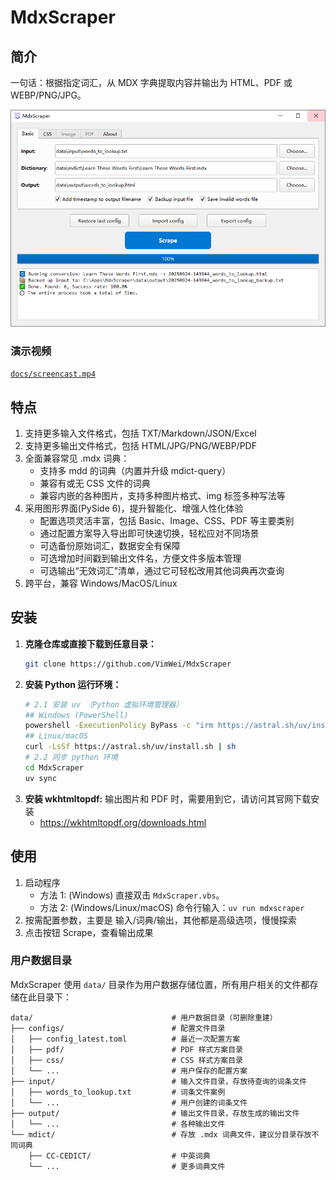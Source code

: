 # MdxScraper

## 简介

一句话：根据指定词汇，从 MDX 字典提取内容并输出为 HTML、PDF 或 WEBP/PNG/JPG。

![截图](docs/screenshot.png)

### 演示视频

[`docs/screencast.mp4`](docs/screencast.mp4)


## 特点

1. 支持更多输入文件格式，包括 TXT/Markdown/JSON/Excel
2. 支持更多输出文件格式，包括 HTML/JPG/PNG/WEBP/PDF
3. 全面兼容常见 .mdx 词典：
    * 支持多 mdd 的词典（内置并升级 mdict-query）
    * 兼容有或无 CSS 文件的词典
    * 兼容内嵌的各种图片，支持多种图片格式、img 标签多种写法等
4. 采用图形界面(PySide 6)，提升智能化、增强人性化体验
    * 配置选项灵活丰富，包括 Basic、Image、CSS、PDF 等主要类别
    * 通过配置方案导入导出即可快速切换，轻松应对不同场景
    * 可选备份原始词汇，数据安全有保障
    * 可选增加时间戳到输出文件名，方便文件多版本管理
    * 可选输出“无效词汇”清单，通过它可轻松改用其他词典再次查询
5. 跨平台，兼容 Windows/MacOS/Linux

## 安装

1. **克隆仓库或直接下载到任意目录：**
   ```bash
   git clone https://github.com/VimWei/MdxScraper
   ```
2. **安装 Python 运行环境：**
   ```bash
   # 2.1 安装 uv （Python 虚拟环境管理器）
   ## Windows (PowerShell)
   powershell -ExecutionPolicy ByPass -c "irm https://astral.sh/uv/install.ps1 | iex"
   ## Linux/macOS
   curl -LsSf https://astral.sh/uv/install.sh | sh
   # 2.2 同步 python 环境
   cd MdxScraper
   uv sync
   ```
3. **安装 wkhtmltopdf:**
   输出图片和 PDF 时，需要用到它，请访问其官网下载安装
   * https://wkhtmltopdf.org/downloads.html

## 使用

1. 启动程序
    * 方法 1: (Windows) 直接双击 `MdxScraper.vbs`。
    * 方法 2: (Windows/Linux/macOS) 命令行输入：`uv run mdxscraper`
2. 按需配置参数，主要是 输入/词典/输出，其他都是高级选项，慢慢探索
3. 点击按钮 Scrape，查看输出成果

### 用户数据目录

MdxScraper 使用 `data/` 目录作为用户数据存储位置，所有用户相关的文件都存储在此目录下：

```
data/                               # 用户数据目录（可删除重建）
├── configs/                        # 配置文件目录
│   ├── config_latest.toml          # 最近一次配置方案
│   ├── pdf/                        # PDF 样式方案目录
│   ├── css/                        # CSS 样式方案目录
│   └── ...                         # 用户保存的配置方案
├── input/                          # 输入文件目录，存放待查询的词条文件
│   ├── words_to_lookup.txt         # 词条文件案例
│   └── ...                         # 用户创建的词条文件
├── output/                         # 输出文件目录，存放生成的输出文件
│   └── ...                         # 各种输出文件
└── mdict/                          # 存放 .mdx 词典文件，建议分目录存放不同词典
    ├── CC-CEDICT/                  # 中英词典
    └── ...                         # 更多词典文件
```
